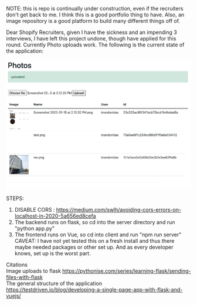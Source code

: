 NOTE: this is repo is continually under construction, even if the recruiters don't get back to me. I think this is a good portfolio thing to have. Also, an image repository is a good platform to build many different things off of.

Dear Shopify Recruiters, given I have the sickness and an impending 3 interviews, I have left this project undone, though have applied for this round. Currently Photo uploads work. The following is the current state of the application:

![alt text](result_so_far.png "Current State")

STEPS:
1. DISABLE CORS : https://medium.com/swlh/avoiding-cors-errors-on-localhost-in-2020-5a656ed8cefa
2. The backend runs on flask, so cd into the server directory and run "python app.py"
3. The frontend runs on Vue, so cd into client and run "npm run server"
CAVEAT: I have not yet tested this on a fresh install and thus there maybe needed packages or other set up. And as every developer knows, set up is the worst part.

Citations
 <br>Image uploads to flask https://pythonise.com/series/learning-flask/sending-files-with-flask
 <br>The general structure of the application https://testdriven.io/blog/developing-a-single-page-app-with-flask-and-vuejs/
